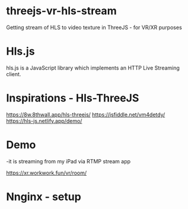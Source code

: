 # threejs-vr-hls-stream
Getting stream of HLS to video texture in ThreeJS - for VR/XR purposes


# Hls.js
hls.js is a JavaScript library which implements an HTTP Live Streaming client.

# Inspirations - Hls-ThreeJS
https://8w.8thwall.app/hls-threejs/
https://jsfiddle.net/vm4detdy/
https://hls-js.netlify.app/demo/


# Demo
-it is streaming from my iPad via RTMP stream app

https://xr.workwork.fun/vr/room/


# Nnginx - setup




